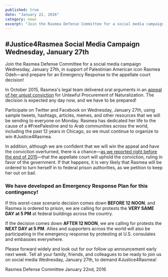 ```yaml
---
published: true
date: "January 22, 2016"
category: news
excerpt: "Join the Rasmea Defense Committee for a social media campaign Wednesday, January 27th, in support of Palestinian American icon Rasmea Odeh—and prepare for an Emergency Response to the appellate court decision!"
---
```



## #Justice4Rasmea Social Media Campaign Wednesday, January 27th

Join the Rasmea Defense Committee for a social media campaign Wednesday, January 27th, in support of Palestinian American icon Rasmea Odeh—and prepare for an Emergency Response to the appellate court decision!

In October 2015, Rasmea's legal team delivered oral arguments in an [appeal of her unjust conviction](http://justice4rasmea.org/news/2015/10/14/defense-attorney-hits-it-out-of-the-park-in-appellate-court/) for Unlawful Procurement of Naturalization. The decision is expected any day now, and we have to be prepared!

Participate on Twitter and Facebook on Wednesday, January 27th, using sample tweets, hashtags, articles, memes, and other resources that we will be sending to everyone on Monday.  Rasmea has dedicated her life to the cause of a #FreePalestine and to Arab communities across the world, including the past 12 years in Chicago, so we must continue to organize to win #Justice4Rasmea.  

In addition, although we are confident that we will win the appeal and have the conviction overturned, there is a chance—[as we reported right before the end of 2015](http://justice4rasmea.org/news/2015/12/29/thank-you-for-your-support/)—that the appellate court will uphold the conviction, ruling in favor of the government.  If that happens, it is very likely that Rasmea will be ordered to turn herself in to federal prison authorities, as we petition to keep her out on bail.  

### We have developed an Emergency Response Plan for this contingency!

If this worst-case scenario decision comes down **BEFORE 12 NOON**, and Rasmea is ordered to prison, we are calling for protests the **VERY SAME DAY at 5 PM** at federal buildings across the country.  

If the decision comes down **AFTER 12 NOON**, we are calling for protests the **NEXT DAY at 5 PM**.  Allies and supporters across the world will also be participating in the emergency response by protesting at U.S. consulates and embassies everywhere.  

Please forward widely and look out for our follow up announcement early next week.  Tell all your family, friends, and colleagues to be ready to join us on social media Wednesday, January 27th, to demand #Justice4Rasmea! 

Rasmea Defense Committee
January 22nd, 2016
